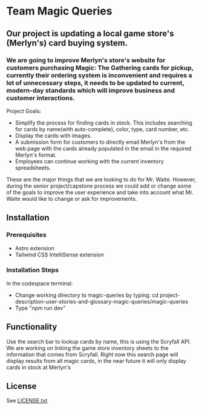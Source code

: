 # Team Magic Queries

## Our project is updating a local game store's (Merlyn's) card buying system.  

### We are going to improve Merlyn's store's website for customers purchasing Magic: The Gathering cards for pickup, currently their ordering system is inconvenient and requires a lot of unnecessary steps, it needs to be updated to current, modern-day standards which will improve business and customer interactions. 

Project Goals:

  * Simplify the process for finding cards in stock. This includes searching for cards by name(with auto-complete), color, type, card number, etc.
  * Display the cards with images.
  * A submission form for customers to directly email Merlyn's from the web page with the cards already populated in the email in the required Merlyn's format.
  * Employees can continue working with the current inventory spreadsheets.

These are the major things that we are looking to do for Mr. Waite. However, during the senior project/capstone process we could add or change some of the goals to improve the user experience and take into account what Mr. Waite would like to change or ask for improvements.

## Installation

### Prerequisites

  - Astro extension
  - Tailwind CSS IntelliSense extension

### Installation Steps

In the codespace terminal:

  - Change working directory to magic-queries by typing: cd project-description-user-stories-and-glossary-magic-queries/magic-queries
  - Type "npm run dev"

## Functionality

Use the search bar to lookup cards by name, this is using the Scryfall API. We are working on linking the game store inventory sheets to the information that comes from Scryfall. Right now this search page will display results from all magic cards, in the near future it will only display cards in stock at Merlyn's

## License

See [LICENSE.txt](https://github.com/CSCD488-Winter2024/Magic-Queries-Main-Repo/blob/main/LICENSE.txt)
